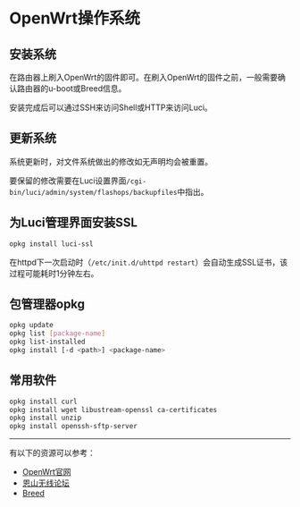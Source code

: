 # OpenWrt操作系统

## 安装系统

在路由器上刷入OpenWrt的固件即可。在刷入OpenWrt的固件之前，一般需要确认路由器的u-boot或Breed信息。

安装完成后可以通过SSH来访问Shell或HTTP来访问Luci。

## 更新系统

系统更新时，对文件系统做出的修改如无声明均会被重置。

要保留的修改需要在Luci设置界面`/cgi-bin/luci/admin/system/flashops/backupfiles`中指出。

## 为Luci管理界面安装SSL

```sh
opkg install luci-ssl
```

在httpd下一次启动时（`/etc/init.d/uhttpd restart`）会自动生成SSL证书，该过程可能耗时1分钟左右。

## 包管理器opkg

```sh
opkg update
opkg list [package-name]
opkg list-installed
opkg install [-d <path>] <package-name>
```

## 常用软件

```sh
opkg install curl
opkg install wget libustream-openssl ca-certificates
opkg install unzip
opkg install openssh-sftp-server
```

---

有以下的资源可以参考：

- [OpenWrt官网](https://openwrt.org/)
- [恩山无线论坛](https://www.right.com.cn/forum/)
- [Breed](https://breed.hackpascal.net/)
